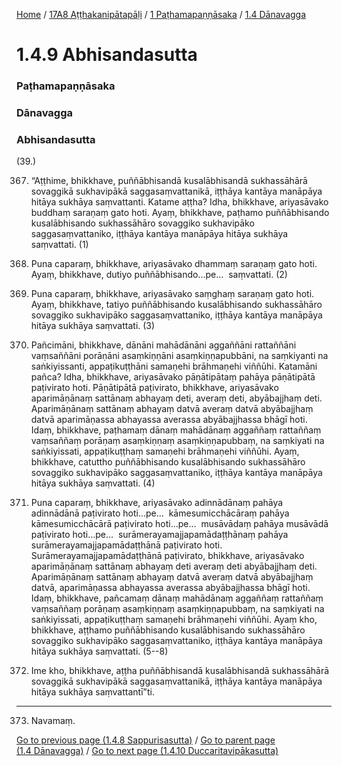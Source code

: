 
[Home](/) / [17A8 Aṭṭhakanipātapāḷi](../../../17A8.md) / [1 Paṭhamapaṇṇāsaka](../../1.md) / [1.4 Dānavagga](../1.4.md)

# 1.4.9 Abhisandasutta

### Paṭhamapaṇṇāsaka

### Dānavagga

### Abhisandasutta

(39.)

367. “Aṭṭhime, bhikkhave, puññābhisandā kusalābhisandā sukhassāhārā sovaggikā sukhavipākā saggasaṃvattanikā, iṭṭhāya kantāya manāpāya hitāya sukhāya saṃvattanti. Katame aṭṭha? Idha, bhikkhave, ariyasāvako buddhaṃ saraṇaṃ gato hoti. Ayaṃ, bhikkhave, paṭhamo puññābhisando kusalābhisando sukhassāhāro sovaggiko sukhavipāko saggasaṃvattaniko, iṭṭhāya kantāya manāpāya hitāya sukhāya saṃvattati. (1)

368. Puna caparaṃ, bhikkhave, ariyasāvako dhammaṃ saraṇaṃ gato hoti. Ayaṃ, bhikkhave, dutiyo puññābhisando…pe…  saṃvattati. (2)

369. Puna caparaṃ, bhikkhave, ariyasāvako saṃghaṃ saraṇaṃ gato hoti. Ayaṃ, bhikkhave, tatiyo puññābhisando kusalābhisando sukhassāhāro sovaggiko sukhavipāko saggasaṃvattaniko, iṭṭhāya kantāya manāpāya hitāya sukhāya saṃvattati. (3)

370. Pañcimāni, bhikkhave, dānāni mahādānāni aggaññāni rattaññāni vaṃsaññāni porāṇāni asaṃkiṇṇāni asaṃkiṇṇapubbāni, na saṃkiyanti na saṅkiyissanti, appaṭikuṭṭhāni samaṇehi brāhmaṇehi viññūhi. Katamāni pañca? Idha, bhikkhave, ariyasāvako pāṇātipātaṃ pahāya pāṇātipātā paṭivirato hoti. Pāṇātipātā paṭivirato, bhikkhave, ariyasāvako aparimāṇānaṃ sattānaṃ abhayaṃ deti, averaṃ deti, abyābajjhaṃ deti. Aparimāṇānaṃ sattānaṃ abhayaṃ datvā averaṃ datvā abyābajjhaṃ datvā aparimāṇassa abhayassa averassa abyābajjhassa bhāgī hoti. Idaṃ, bhikkhave, paṭhamaṃ dānaṃ mahādānaṃ aggaññaṃ rattaññaṃ vaṃsaññaṃ porāṇaṃ asaṃkiṇṇaṃ asaṃkiṇṇapubbaṃ, na saṃkiyati na saṅkiyissati, appaṭikuṭṭhaṃ samaṇehi brāhmaṇehi viññūhi. Ayaṃ, bhikkhave, catuttho puññābhisando kusalābhisando sukhassāhāro sovaggiko sukhavipāko saggasaṃvattaniko, iṭṭhāya kantāya manāpāya hitāya sukhāya saṃvattati. (4)

371. Puna caparaṃ, bhikkhave, ariyasāvako adinnādānaṃ pahāya adinnādānā paṭivirato hoti…pe…  kāmesumicchācāraṃ pahāya kāmesumicchācārā paṭivirato hoti…pe…  musāvādaṃ pahāya musāvādā paṭivirato hoti…pe…  surāmerayamajjapamādaṭṭhānaṃ pahāya surāmerayamajjapamādaṭṭhānā paṭivirato hoti. Surāmerayamajjapamādaṭṭhānā paṭivirato, bhikkhave, ariyasāvako aparimāṇānaṃ sattānaṃ abhayaṃ deti averaṃ deti abyābajjhaṃ deti. Aparimāṇānaṃ sattānaṃ abhayaṃ datvā averaṃ datvā abyābajjhaṃ datvā, aparimāṇassa abhayassa averassa abyābajjhassa bhāgī hoti. Idaṃ, bhikkhave, pañcamaṃ dānaṃ mahādānaṃ aggaññaṃ rattaññaṃ vaṃsaññaṃ porāṇaṃ asaṃkiṇṇaṃ asaṃkiṇṇapubbaṃ, na saṃkiyati na saṅkiyissati, appaṭikuṭṭhaṃ samaṇehi brāhmaṇehi viññūhi. Ayaṃ kho, bhikkhave, aṭṭhamo puññābhisando kusalābhisando sukhassāhāro sovaggiko sukhavipāko saggasaṃvattaniko, iṭṭhāya kantāya manāpāya hitāya sukhāya saṃvattati. (5--8)

372. Ime kho, bhikkhave, aṭṭha puññābhisandā kusalābhisandā sukhassāhārā sovaggikā sukhavipākā saggasaṃvattanikā, iṭṭhāya kantāya manāpāya hitāya sukhāya saṃvattantī”ti.

---

373. Navamaṃ.



[Go to previous page (1.4.8 Sappurisasutta)](1.4.8.md) / [Go to parent page (1.4 Dānavagga)](../1.4.md) / [Go to next page (1.4.10 Duccaritavipākasutta)](1.4.10.md)



